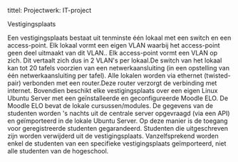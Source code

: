 tittel: Projectwerk: IT-project 

Vestigingsplaats

Een vestigingsplaats bestaat uit tenminste één lokaal met een switch en een access-point. Elk lokaal vormt een eigen VLAN waarbij het access-point geen deel uitmaakt van dit VLAN..
Elk access-point vormt een VLAN op zich. Dit vertaalt zich dus in 2 VLAN's per lokaal.De switch van het lokaal kan tot 20 tafels voorzien van een netwerkaansluiting (in een opstelling van één netwerkaansluiting per tafel).
Alle lokalen worden via ethernet (twisted-pair) verbonden met een router.Deze router verzorgt de verbinding met internet. Bovendien beschikt elke vestigingsplaats over een eigen Linux Ubuntu Server met een geïnstalleerde en geconfigureerde Moodle ELO.
De Moodle ELO bevat de lokale cursussen/modules. De gegevens van de studenten worden 's nachts uit de centrale server opgevraagd (via een API) en geïmporteerd in de lokale Ubuntu Server.
Op deze manier is de toegang voor geregistreerde studenten gegarandeerd.
Studenten die uitgeschreven zijn worden verwijderd uit de vestigingsplaats. Vanzelfsprekend worden enkel de studenten van een specifieke vestigingsplaats geïmporteerd, niet alle studenten van de hogeschool.
